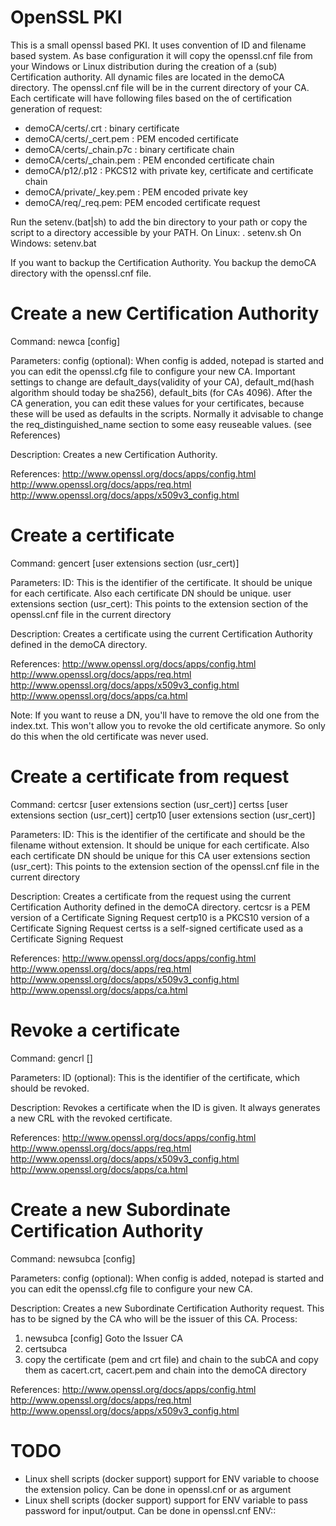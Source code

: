 OpenSSL PKI
===========
This is a small openssl based PKI. It uses convention of ID and filename based system. As base configuration it will copy the openssl.cnf file from your Windows or Linux distribution during the creation of a (sub) Certification authority.
All dynamic files are located in the demoCA directory. The openssl.cnf file will be in the current directory of your CA.
Each certificate will have following files based on the <ID> of certification generation of request:
  - demoCA/certs/<ID>.crt : binary certificate
  - demoCA/certs/<ID>_cert.pem : PEM encoded certificate
  - demoCA/certs/<ID>_chain.p7c : binary certificate chain
  - demoCA/certs/<ID>_chain.pem : PEM enconded certificate chain
  - demoCA/p12/<ID>.p12 : PKCS12 with private key, certificate and certificate chain
  - demoCA/private/<ID>_key.pem : PEM encoded private key
  - demoCA/req/<ID>_req.pem: PEM encoded certificate request

Run the setenv.(bat|sh) to add the bin directory to your path or copy the script to a directory accessible by your PATH.
On Linux:
. setenv.sh<ENTER>
On Windows:
setenv.bat<ENTER>

If you want to backup the Certification Authority. You backup the demoCA directory with the openssl.cnf file.

Create a new Certification Authority
====================================
Command:
newca [config]

Parameters:
config (optional): When config is added, notepad is started and you can edit the openssl.cfg file to configure your new CA. Important settings to change are default_days(validity of your CA), default_md(hash algorithm should today be sha256), default_bits (for CAs 4096). After the CA generation, you can edit these values for your certificates, because these will be used as defaults in the scripts. Normally it advisable to change the req_distinguished_name section to some easy reuseable values. (see References)

Description:
Creates a new Certification Authority.

References:
http://www.openssl.org/docs/apps/config.html
http://www.openssl.org/docs/apps/req.html
http://www.openssl.org/docs/apps/x509v3_config.html

Create a certificate
====================
Command:
gencert <ID> [user extensions section (usr_cert)]

Parameters:
ID: This is the identifier of the certificate. It should be unique for each certificate. Also each certificate DN should be unique.
user extensions section (usr_cert): This points to the extension section of the openssl.cnf file in the current directory

Description:
Creates a certificate using the current Certification Authority defined in the demoCA directory.

References:
http://www.openssl.org/docs/apps/config.html
http://www.openssl.org/docs/apps/req.html
http://www.openssl.org/docs/apps/x509v3_config.html
http://www.openssl.org/docs/apps/ca.html

Note:
If you want to reuse a DN, you'll have to remove the old one from the index.txt. This won't allow you to revoke the old certificate anymore. So only do this when the old certificate was never used.

Create a certificate from request
=================================
Command:
certcsr <ID> [user extensions section (usr_cert)]
certss <ID> [user extensions section (usr_cert)]
certp10 <ID> [user extensions section (usr_cert)]

Parameters:
ID: This is the identifier of the certificate and should be the filename without extension. It should be unique for each certificate. Also each certificate DN should be unique for this CA
user extensions section (usr_cert): This points to the extension section of the openssl.cnf file in the current directory

Description:
Creates a certificate from the request using the current Certification Authority defined in the demoCA directory.
certcsr is a PEM version of a Certificate Signing Request
certp10 is a PKCS10 version of a Certificate Signing Request
certss is a self-signed certificate used as a Certificate Signing Request

References:
http://www.openssl.org/docs/apps/config.html
http://www.openssl.org/docs/apps/req.html
http://www.openssl.org/docs/apps/x509v3_config.html
http://www.openssl.org/docs/apps/ca.html

Revoke a certificate
====================
Command:
gencrl [<ID>]

Parameters:
ID (optional): This is the identifier of the certificate, which should be revoked.

Description:
Revokes a certificate when the ID is given. It always generates a new CRL with the revoked certificate.

References:
http://www.openssl.org/docs/apps/config.html
http://www.openssl.org/docs/apps/req.html
http://www.openssl.org/docs/apps/x509v3_config.html
http://www.openssl.org/docs/apps/ca.html

Create a new Subordinate Certification Authority
================================================
Command:
newsubca [config]

Parameters:
config (optional): When config is added, notepad is started and you can edit the openssl.cfg file to configure your new CA.

Description:
Creates a new Subordinate Certification Authority request. This has to be signed by the CA who will be the issuer of this CA.
Process:
1) newsubca [config]
Goto the Issuer CA
2) certsubca <filename without extension> <Config section of the openssl.cnf>
3) copy the certificate (pem and crt file) and chain to the subCA and copy them as cacert.crt, cacert.pem and chain into the demoCA directory

References:
http://www.openssl.org/docs/apps/config.html
http://www.openssl.org/docs/apps/req.html
http://www.openssl.org/docs/apps/x509v3_config.html


TODO
====

- Linux shell scripts (docker support) support for ENV variable to choose the extension policy. Can be done in openssl.cnf or as argument
- Linux shell scripts (docker support) support for ENV variable to pass password for input/output. Can be done in openssl.cnf ENV::
